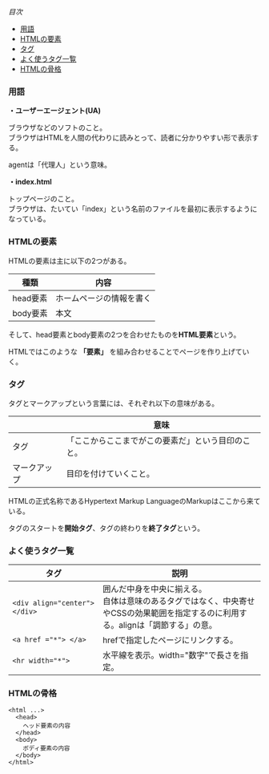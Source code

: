*目次*
* [用語](#用語)
* [HTMLの要素](#HTMLの要素)
* [タグ](#タグ)
* [よく使うタグ一覧](#よく使うタグ一覧)
* [HTMLの骨格](#HTMLの骨格)

### 用語

**・ユーザーエージェント(UA)**

ブラウザなどのソフトのこと。  
ブラウザはHTMLを人間の代わりに読みとって、読者に分かりやすい形で表示する。  

agentは「代理人」という意味。

**・index.html**

トップページのこと。  
ブラウザは、たいてい「index」という名前のファイルを最初に表示するようになっている。

### HTMLの要素

HTMLの要素は主に以下の2つがある。

|種類|内容|
|-|-|
|head要素|ホームページの情報を書く|
|body要素|本文|

そして、head要素とbody要素の2つを合わせたものを**HTML要素**という。

HTMLではこのような **「要素」** を組み合わせることでページを作り上げていく。

### タグ

タグとマークアップという言葉には、それぞれ以下の意味がある。

||意味|
|-|-|
|タグ|「ここからここまでがこの要素だ」という目印のこと。|
|マークアップ|目印を付けていくこと。|

HTMLの正式名称であるHypertext Markup LanguageのMarkupはここから来ている。

タグのスタートを**開始タグ**、タグの終わりを**終了タグ**という。

### よく使うタグ一覧

|タグ|説明|
|-|-|
|`<div align="center">　</div>`|囲んだ中身を中央に揃える。<div>自体は意味のあるタグではなく、中央寄せやCSSの効果範囲を指定するのに利用する。alignは「調節する」の意。|
|`<a href ="*"> </a>`|hrefで指定したページにリンクする。|
|`<hr width="*">`|水平線を表示。width="数字"で長さを指定。|

### HTMLの骨格

```
<html ...>
  <head>
    ヘッド要素の内容
  </head>
  <body>
    ボディ要素の内容
  </body>
</html>
```


